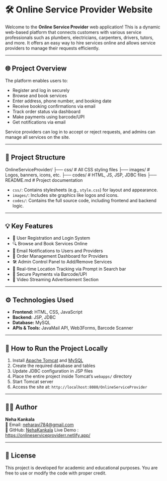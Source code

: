 # 🛠️ Online Service Provider Website

Welcome to the **Online Service Provider** web application! This is a dynamic web-based platform that connects customers with various service professionals such as plumbers, electricians, carpenters, drivers, tutors, and more. It offers an easy way to hire services online and allows service providers to manage their requests efficiently.

---

## 🌐 Project Overview

The platform enables users to:

- Register and log in securely
- Browse and book services
- Enter address, phone number, and booking date
- Receive booking confirmations via email
- Track order status via dashboard 
- Make payments using barcode/UPI
- Get notifications via email

Service providers can log in to accept or reject requests, and admins can manage all services on the site.

---

## 📁 Project Structure

OnlineServiceProvider/
├── css/ # All CSS styling files
├── images/ # Logos, banners, icons, etc.
├── codes/ # HTML, JS, JSP, JDBC files
├── README.md # Project documentation


- `css/`: Contains stylesheets (e.g., `style.css`) for layout and appearance.
- `images/`: Includes site graphics like logos and icons.
- `codes/`: Contains the full source code, including frontend and backend logic.

---

## 💡 Key Features

- 👤 User Registration and Login System
- 🔍 Browse and Book Services Online
- 📧 Email Notifications to Users and Providers
- 🧾 Order Management Dashboard for Providers
- 🛠️ Admin Control Panel to Add/Remove Services
- 📍 Real-time Location Tracking via Prompt in Search bar
- 💸 Secure Payments via Barcode/UPI
- 🎥 Video Streaming Advertisement Section

---

## ⚙️ Technologies Used

- **Frontend:** HTML, CSS, JavaScript
- **Backend:** JSP, JDBC
- **Database:** MySQL
- **APIs & Tools:** JavaMail API, Web3Forms, Barcode Scanner

---

## 🚀 How to Run the Project Locally

1. Install [Apache Tomcat](https://tomcat.apache.org/) and [MySQL](https://www.mysql.com/)
2. Create the required database and tables
3. Update JDBC configuration in JSP files
4. Place the entire project inside Tomcat’s `webapps/` directory
5. Start Tomcat server
6. Access the site at: `http://localhost:8080/OnlineServiceProvider`

---

## 👩‍💻 Author

**Neha Kankala**  
📧 Email: neharavi784@gmail.com  
🔗 GitHub: [NehaKankala](https://github.com/NehaKankala)
Live Demo : https://onlineserviceproviderr.netlify.app/

---

## 📜 License

This project is developed for academic and educational purposes. You are free to use or modify the code with proper credit.


